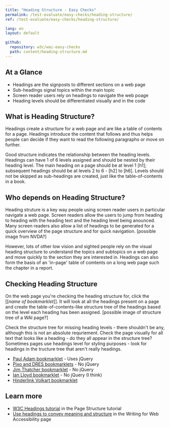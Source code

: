 ```yaml
---
title: "Heading Structure - Easy Checks"
permalink: /test-evaluate/easy-checks/heading-structure/
ref: /test-evaluate/easy-checks/heading-structure/

lang: en
layout: default

github:
  repository: w3c/wai-easy-checks
  path: content/heading-structure.md
---
```


## At a Glance

* Headings are the signposts to different sections on a web page
* Sub-headings signal topics within the main topic
* Screen reader users rely on headings to navigate the web poage
* Heading levels should be differentiated visually and in the code

## What is Heading Structure?

Headings create a structure for a web page and are like a table of contents for a page. Headings introduce the content that follows and thus helps people can decide if they want to read the following paragraphs or move on further. 

Good structure indicates the relationship between the heading levels. Headings can have 1 of 6 levels assigned and should be nested by their heading level. The main heading on a page should be at level 1 [h1]; subsequent headings should be at levels 2 to 6 - [h2] to [h6]. Levels should not be skipped as sub-headings are created, just like the table-of-contents in a book.

## Who depends on Heading Structure?

Heading struture is a key way people using screen reader users in particular navigate a web page. Screen readers allow the users to jump from heading to heading with the heading text and the heading level being anounced. Many screen readers also allow a list of headings to be generated for a quick overview of the page structure and for quick navigation. \[possible image from NVDA?\]

However, lots of other low vision and sighted people rely on the visual heading structure to understand the topics and subtopics on a web page and move quickly to the section they are interested in. Headings can also form the basis of an 'in-page' table of comtents on a long web page such the chapter in a report.

## Checking Heading Structure

On the web page you're checking the heading structure for, click the [[_name of bookmarklet_]]. It will look at all the headings present on a page and create the table-of-contents-like structure tree of the headings based on the level each heading has been assigned. \[possible image of structure tree of a WAI page?\]

Check the structure tree for missing heading levels - there shouldn't be any, although this is not an absolute requriement. Check the page visually for all text that looks like a heading - do they all appear in the structure tree? Sometimes pages use headings level for styling purposes - look for headings in the tructure tree that aren't really headings. 

* [Paul Adam bookmarklet](https://pauljadam.com/bookmarklets/headings.html) - Uses jQuery
* [Pixo and DRES bookmarklets](https://accessibility-bookmarklets.org/install.html) - No jQuery
* [Jim Thatcher bookmarklet](https://jimthatcher.com/favelets/) - No jQuery
* [Ian Lloyd bookmarklet](https://a11y-tools.com/bookmarklets/#checkheadings) - No jQuery (I think)
* [Hinderlink Volkart bookmarklet](https://hinderlingvolkart.github.io/h123/)

## Learn more

* [W3C Headings tutorial](https://www.w3.org/WAI/tutorials/page-structure/headings/) in the Page Structure tutorial
* [Use headings to convey meaning and structure](https://www.w3.org/WAI/tips/writing/#use-headings-to-convey-meaning-and-structure) in the Writing for Web Accessibility page
